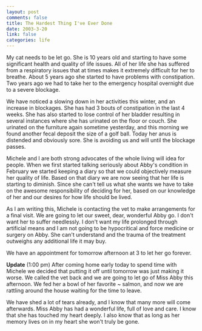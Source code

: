 ```yaml
--- 
layout: post
comments: false
title: The Hardest Thing I've Ever Done
date: 2003-3-20
link: false
categories: life
---
```

My cat needs to be let go. She is 10 years old and starting to have some significant health and quality of life issues. All of her life she has suffered from a respiratory issues that at times makes it extremely difficult for her to breathe. About 5 years ago she started to have problems with constipation. Two years ago we had to take her to the emergency hospital overnight due to a severe blockage.

We have noticed a slowing down in her activities this winter, and an increase in blockages. She has had 3 bouts of constipation in the last 4 weeks. She has also started to lose control of her bladder resulting in several instances where she has urinated on the floor or couch. She urinated on the furniture again sometime yesterday, and this morning we found another fecal deposit the size of a golf ball. Today her anus is distended and obviously sore. She is avoiding us and will until the blockage passes.

Michele and I are both strong advocates of the whole living will idea for people. When we first started talking seriously about Abby's condition in February we started keeping a diary so that we could objectively measure her quality of life. Based on that diary we are now seeing that her life is starting to diminish. Since she can't tell us what she wants we have to take on the awesome responsibility of deciding for her, based on our knowledge of her and our desires for how life should be lived.

As I am writing this, Michele is contacting the vet to make arrangements for a final visit. We are going to let our sweet, dear, wonderful Abby go. I don't want her to suffer needlessly. I don't want my life prolonged through artificial means and I am not going to be hypocritical and force medicine or surgery on Abby. She can't understand and the trauma of the treatment outweighs any additional life it may buy.

We have an appointment for tomorrow afternoon at 3 to let her go forever.

<strong>Update</strong> (1:00 pm) After coming home early today to spend time with Michele we decided that putting it off until tomorrow was just making it worse. We called the vet back and we are going to let go of Miss Abby this afternoon. We fed her a bowl of her favorite ~ salmon, and now we are rattling around the house waiting for the time to leave.

We have shed a lot of tears already, and I know that many more will come afterwards. Miss Abby has had a wonderful life, full of love and care. I know that she has touched my heart deeply. I also know that as long as her memory lives on in my heart she won't truly be gone.
